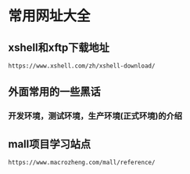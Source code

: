 # 常用网址大全

## xshell和xftp下载地址

`https://www.xshell.com/zh/xshell-download/`

## 外面常用的一些黑话

### 开发环境，测试环境，生产环境(正式环境)的介绍

### 

## mall项目学习站点

`https://www.macrozheng.com/mall/reference/`